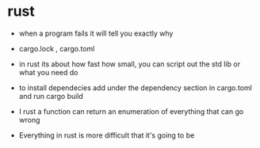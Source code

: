# rust
* when a program fails it will tell you exactly why
* cargo.lock , cargo.toml
* in rust its about how fast how small, you can script out the std lib or what you need do

* to install dependecies add under the dependency section in cargo.toml and run cargo build

* I rust a function can return an enumeration of everything that can go wrong

* Everything in rust is more difficult that it's going to be